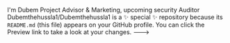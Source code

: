  I'm Dubem Project Advisor & Marketing, upcoming security Auditor
Dubemthehussla1/Dubemthehussla1 is a ✨ special ✨ repository because its `README.md` (this file) appears on your GitHub profile.
You can click the Preview link to take a look at your changes.
--->
